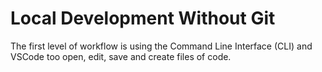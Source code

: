 # Local Development Without Git

The first level of workflow is using the Command Line Interface (CLI) and VSCode
too open, edit, save and create files of code.
